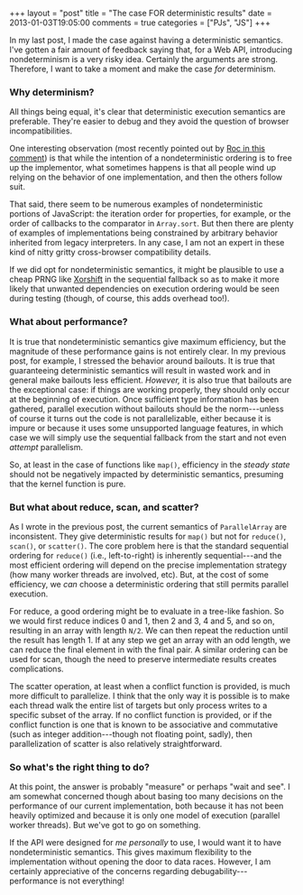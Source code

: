+++
layout = "post"
title = "The case FOR deterministic results"
date = 2013-01-03T19:05:00
comments = true
categories = ["PJs", "JS"]
+++

In my last post, I made the case against having a deterministic
semantics.  I've gotten a fair amount of feedback saying that, for a
Web API, introducing nondeterminism is a very risky idea.  Certainly
the arguments are strong.  Therefore, I want to take a moment and make
the case *for* determinism.

<!-- more -->

### Why determinism?

All things being equal, it's clear that deterministic execution
semantics are preferable.  They're easier to debug and they avoid the
question of browser incompatibilities.  

One interesting observation (most recently pointed out by
[Roc in this comment][roc]) is that while the intention of a
nondeterministic ordering is to free up the implementor, what
sometimes happens is that all people wind up relying on the behavior
of one implementation, and then the others follow suit.

That said, there seem to be numerous examples of nondeterministic
portions of JavaScript: the iteration order for properties, for
example, or the order of callbacks to the comparator in `Array.sort`.
But then there are plenty of examples of implementations being
constrained by arbitrary behavior inherited from legacy interpreters.
In any case, I am not an expert in these kind of nitty gritty
cross-browser compatibility details.

If we did opt for nondeterministic semantics, it might be plausible to
use a cheap PRNG like [Xorshift][xor] in the sequential fallback so as
to make it more likely that unwanted dependencies on execution
ordering would be seen during testing (though, of course, this adds
overhead too!).

### What about performance?

It is true that nondeterministic semantics give maximum efficiency,
but the magnitude of these performance gains is not entirely clear.
In my previous post, for example, I stressed the behavior around
bailouts.  It is true that guaranteeing deterministic semantics will
result in wasted work and in general make bailouts less efficient.
*However,* it is also true that bailouts are the exceptional case: if
things are working properly, they should only occur at the beginning
of execution.  Once sufficient type information has been gathered,
parallel execution without bailouts should be the norm---unless of
course it turns out the code is not parallelizable, either because it
is impure or because it uses some unsupported language features, in
which case we will simply use the sequential fallback from the start
and not even *attempt* parallelism.

So, at least in the case of functions like `map()`, efficiency in the
*steady state* should not be negatively impacted by deterministic
semantics, presuming that the kernel function is pure.

### But what about reduce, scan, and scatter?

As I wrote in the previous post, the current semantics of
`ParallelArray` are inconsistent.  They give deterministic results for
`map()` but not for `reduce()`, `scan()`, or `scatter()`.  The core
problem here is that the standard sequential ordering for `reduce()`
(i.e., left-to-right) is inherently sequential---and the most
efficient ordering will depend on the precise implementation strategy
(how many worker threads are involved, etc). But, at the cost of some
efficiency, we *can* choose a deterministic ordering that still
permits parallel execution.

For reduce, a good ordering might be to evaluate in a tree-like
fashion.  So we would first reduce indices 0 and 1, then 2 and 3, 4
and 5, and so on, resulting in an array with length `N/2`.  We can
then repeat the reduction until the result has length 1.  If at any
step we get an array with an odd length, we can reduce the final
element in with the final pair.  A similar ordering can be used for
scan, though the need to preserve intermediate results creates
complications.

The scatter operation, at least when a conflict function is provided,
is much more difficult to parallelize.  I think that the only way it
is possible is to make each thread walk the entire list of targets but
only process writes to a specific subset of the array.  If no conflict
function is provided, or if the conflict function is one that is known
to be associative and commutative (such as integer addition---though
not floating point, sadly), then parallelization of scatter is also
relatively straightforward.

### So what's the right thing to do?

At this point, the answer is probably "measure" or perhaps "wait and
see".  I am somewhat concerned though about basing too many decisions
on the performance of our current implementation, both because it has
not been heavily optimized and because it is only one model of
execution (parallel worker threads).  But we've got to go on
something.

If the API were designed for *me personally* to use, I would want it
to have nondeterministic semantics.  This gives maximum flexibility to
the implementation without opening the door to data races.  However, I
am certainly appreciative of the concerns regarding
debugability---performance is not everything!

[roc]: http://smallcultfollowing.com/babysteps/blog/2013/01/02/deterministic-or-not/#comment-753987533
[xor]: http://en.wikipedia.org/wiki/Xorshift
